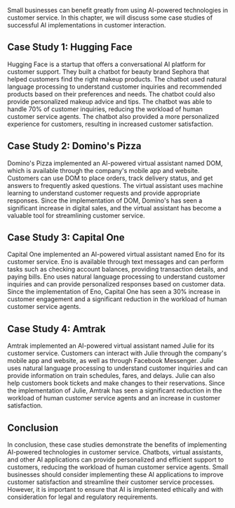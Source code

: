 
Small businesses can benefit greatly from using AI-powered technologies in customer service. In this chapter, we will discuss some case studies of successful AI implementations in customer interaction.

Case Study 1: Hugging Face
--------------------------

Hugging Face is a startup that offers a conversational AI platform for customer support. They built a chatbot for beauty brand Sephora that helped customers find the right makeup products. The chatbot used natural language processing to understand customer inquiries and recommended products based on their preferences and needs. The chatbot could also provide personalized makeup advice and tips. The chatbot was able to handle 70% of customer inquiries, reducing the workload of human customer service agents. The chatbot also provided a more personalized experience for customers, resulting in increased customer satisfaction.

Case Study 2: Domino's Pizza
----------------------------

Domino's Pizza implemented an AI-powered virtual assistant named DOM, which is available through the company's mobile app and website. Customers can use DOM to place orders, track delivery status, and get answers to frequently asked questions. The virtual assistant uses machine learning to understand customer requests and provide appropriate responses. Since the implementation of DOM, Domino's has seen a significant increase in digital sales, and the virtual assistant has become a valuable tool for streamlining customer service.

Case Study 3: Capital One
-------------------------

Capital One implemented an AI-powered virtual assistant named Eno for its customer service. Eno is available through text messages and can perform tasks such as checking account balances, providing transaction details, and paying bills. Eno uses natural language processing to understand customer inquiries and can provide personalized responses based on customer data. Since the implementation of Eno, Capital One has seen a 30% increase in customer engagement and a significant reduction in the workload of human customer service agents.

Case Study 4: Amtrak
--------------------

Amtrak implemented an AI-powered virtual assistant named Julie for its customer service. Customers can interact with Julie through the company's mobile app and website, as well as through Facebook Messenger. Julie uses natural language processing to understand customer inquiries and can provide information on train schedules, fares, and delays. Julie can also help customers book tickets and make changes to their reservations. Since the implementation of Julie, Amtrak has seen a significant reduction in the workload of human customer service agents and an increase in customer satisfaction.

Conclusion
----------

In conclusion, these case studies demonstrate the benefits of implementing AI-powered technologies in customer service. Chatbots, virtual assistants, and other AI applications can provide personalized and efficient support to customers, reducing the workload of human customer service agents. Small businesses should consider implementing these AI applications to improve customer satisfaction and streamline their customer service processes. However, it is important to ensure that AI is implemented ethically and with consideration for legal and regulatory requirements.
